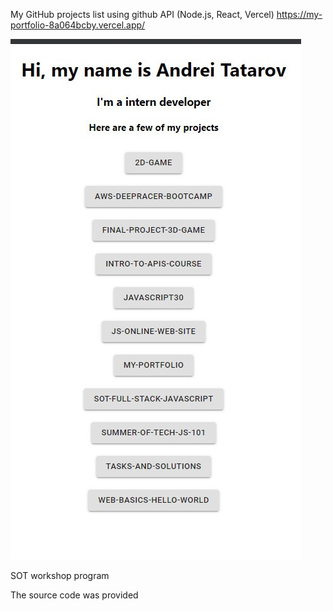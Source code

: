 My GitHub projects list using github API (Node.js, React, Vercel)
https://my-portfolio-8a064bcby.vercel.app/


![](PicResultForReadme/Result.jpg)






SOT workshop program 

The source code was provided
